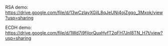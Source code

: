 RSA demo:
https://drive.google.com/file/d/13wCzlayXGilL8qJeUNi4ojZgqo_3Mxok/view?usp=sharing

ECDH demo:
https://drive.google.com/file/d/1Wd7i9fjlorQuxHyfT2qFH7JnI8TN_H7t/view?usp=sharing
